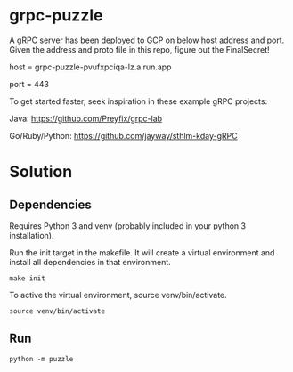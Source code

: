 # grpc-puzzle

A gRPC server has been deployed to GCP on below host address and port. Given the address and proto file in this repo, figure out the FinalSecret!

host = grpc-puzzle-pvufxpciqa-lz.a.run.app

port = 443

To get started faster, seek inspiration in these example gRPC projects:

Java: https://github.com/Preyfix/grpc-lab

Go/Ruby/Python: https://github.com/jayway/sthlm-kday-gRPC

# Solution

## Dependencies

Requires Python 3 and venv (probably included in your python 3 installation).

Run the init target in the makefile. It will create a virtual environment and install all dependencies in that environment.

```
make init
```

To active the virtual environment, source venv/bin/activate.

```
source venv/bin/activate
```

## Run

```
python -m puzzle
```
